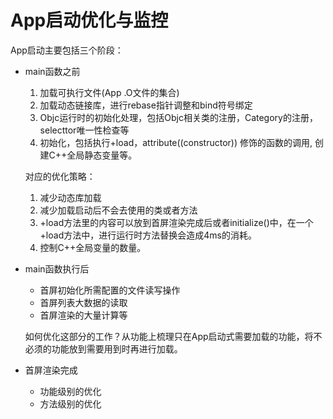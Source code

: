 # App启动优化与监控

App启动主要包括三个阶段：

* main函数之前
    1. 加载可执行文件(App .O文件的集合)
    2. 加载动态链接库，进行rebase指针调整和bind符号绑定
    3. Objc运行时的初始化处理，包括Objc相关类的注册，Category的注册，selecttor唯一性检查等
    4. 初始化，包括执行+load，attribute((constructor)) 修饰的函数的调用, 创建C++全局静态变量等。

    对应的优化策略：

    1. 减少动态库加载
    2. 减少加载启动后不会去使用的类或者方法
    3. +load方法里的内容可以放到首屏渲染完成后或者initialize()中，在一个+load方法中，进行运行时方法替换会造成4ms的消耗。
    4. 控制C++全局变量的数量。

* main函数执行后
    * 首屏初始化所需配置的文件读写操作
    * 首屏列表大数据的读取
    * 首屏渲染的大量计算等

    如何优化这部分的工作？从功能上梳理只在App启动式需要加载的功能，将不必须的功能放到需要用到时再进行加载。
* 首屏渲染完成

    * 功能级别的优化
    * 方法级别的优化